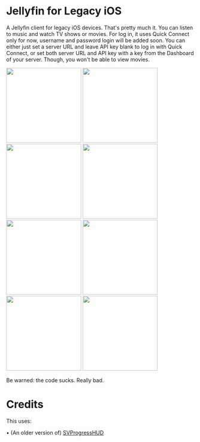 # Jellyfin for Legacy iOS
A Jellyfin client for legacy iOS devices. That's pretty much it. You can listen to music and watch TV shows or movies.
For log in, it uses Quick Connect only for now, username and password login will be added soon.
You can either just set a server URL and leave API key blank to log in with Quick Connect, or set both server URL and API key with a key from the Dashboard of your server. Though, you won't be able to view movies. 

<img src="https://github.com/user-attachments/assets/dddb8d11-7b6e-4bac-9b17-011422308153" height="200">

<img src="https://github.com/user-attachments/assets/18fc729c-bdbe-4524-8084-3cf32a644155" height="200">

<img src="https://github.com/user-attachments/assets/897307c2-450d-4ffb-987b-957706071ebf" height="200">

<img src="https://github.com/user-attachments/assets/bb77ef91-565d-4280-9a56-64e2639d24c4" height="200">

<img src="https://github.com/user-attachments/assets/58fca9f2-ed9c-4311-be34-0c5d9e792841" height="200">

<img src="https://github.com/user-attachments/assets/3c9a214a-1dad-482e-adc3-4ad6dee5c708" height="200">

<img src="https://github.com/user-attachments/assets/dddb8d11-7b6e-4bac-9b17-011422308153" height="200">

<img src="https://github.com/user-attachments/assets/e61de86c-eeff-4022-9a31-305f97eee55f" height="200">

Be warned: the code sucks. Really bad.
# Credits
This uses:

• (An older version of) [SVProgressHUD](https://github.com/SVProgressHUD/SVProgressHUD)
